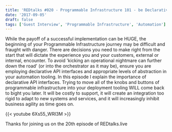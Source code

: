 ```yaml
---
title: 'REDtalks #020 - Programmable Infrastructure 101 - be Declarative'
date: '2017-09-05'
draft: false
tags: ['Guest Interview', 'Programmable Infrastructure', 'Automation']
---
```


While the payoff of a successful implementation can be HUGE, the beginning of your Programmable Infrastructure journey may be difficult and fraught with danger. There are decisions you need to make right from the start that will dictate the experience you and your customers, external or internal, encounter. To avoid 'kicking an operational nightmare can further down the road' (or into the orchestrator as it may be), ensure you are employing declarative API interfaces and appropriate levels of abstraction in your automation tooling. In this episode I explain the importance of declarative API interfaces. Trying to move all of the knobs and buttons of programmable infrastructure into your deployment tooling WILL come back to bight you later. It will be costly to support, it will create an integration too rigid to adapt to new systems and services, and it will increasingly inhibit business agility as time goes on.

{{< youtube 6Xs55_WRI3M >}}

Thanks for joining us on the 20th episode of REDtalks.live